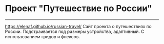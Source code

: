 # Проект "Путешествие по России"
------
https://elenaf.github.io/russian-travel/
Сайт проекта о путешествиях по России.
Подстраивается под размеры устройства, адаптивный.
С использованием гридов и флексов.
